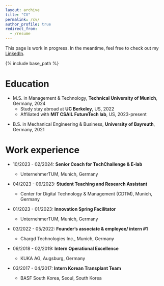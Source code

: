 ```yaml
---
layout: archive
title: "CV"
permalink: /cv/
author_profile: true
redirect_from:
  - /resume
---
```


This page is work in progress. In the meantime, feel free to check out my [LinkedIn](https://www.linkedin.com/in/sebastian-sartor/).

 {% include base_path %}

Education
======

* M.S. in Management & Technology, **Technical University of Munich**, Germany, 2024
  * Study stay abroad at **UC Berkeley**, US, 2022
  * Affiliated with **MIT CSAIL FutureTech lab**, US, 2023-present
<!--  * Research stay abroad at **MIT CSAIL FutureTech** lab, US, 2023-2024-->
* B.S. in Mechanical Engineering & Business, **University of Bayreuth**, Germany, 2021

Work experience
======
* 10/2023 - 02/2024: **Senior Coach for TechChallenge & E-lab**
  * UnternehmerTUM, Munich, Germany

* 04/2023 - 09/2023: **Student Teaching and Research Assistant**
  * Center for Digital Technology & Management (CDTM), Munich, Germany

* 01/2023 - 01/2023: **Innovation Spring Facilitator**
  * UnternehmerTUM, Munich, Germany

* 03/2022 - 05/2022: **Founder’s associate & employee/ intern #1**
  * Chargd Technologies Inc., Munich, Germany

* 09/2018 - 02/2019: **Intern Operational Excellence**
  * KUKA AG, Augsburg, Germany

* 03/2017 - 04/2017: **Intern Korean Transplant Team**
  * BASF South Korea, Seoul, South Korea
  
<!-- 
Skills
======
* Skill 1
* Skill 2
  * Sub-skill 2.1
  * Sub-skill 2.2
  * Sub-skill 2.3
* Skill 3

Publications
======
  <ul>{% for post in site.publications %}
    {% include archive-single-cv.html %}
  {% endfor %}</ul>
  
Talks
======
  <ul>{% for post in site.talks %}
    {% include archive-single-talk-cv.html %}
  {% endfor %}</ul>
  
Teaching
======
  <ul>{% for post in site.teaching %}
    {% include archive-single-cv.html %}
  {% endfor %}</ul>
  
Service and leadership
======
* Currently signed in to 43 different slack teams
 -->